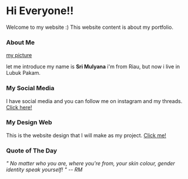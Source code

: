 # Hi Everyone!!

Welcome to my website :)
This website content is about my portfolio.

### About Me

[my picture](https://postimg.cc/62LGpwCm)

let me introduce my name is **Sri Mulyana** i'm from Riau, but now i live in Lubuk Pakam.

### My Social Media

I have social media and you can follow me on instagram and my threads.
[Click here!](https://instagram.com/srimul.sm?igshid=ZDc4ODBmNjlmNQ==)

### My Design Web

This is the website design that I will make as my project. [Click me!](https://www.figma.com/file/O6cpdPimflgqOx8yrmo0HY/Untitled?type=design&node-id=0%3A1&mode=design&t=EwpUzwBkgSOP8m4x-1)

### Quote of The Day

_" No matter who you are, where you're from, your skin colour, gender identity speak yourself! " -- RM_
